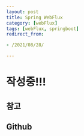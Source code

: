 ```yaml
---
layout: post
title: Spring WebFlux
category: [webFlux]
tags: [webFlux, springboot]
redirect_from:

- /2021/08/28/

---
```


# 작성중!!!

## 참고  

## Github    
